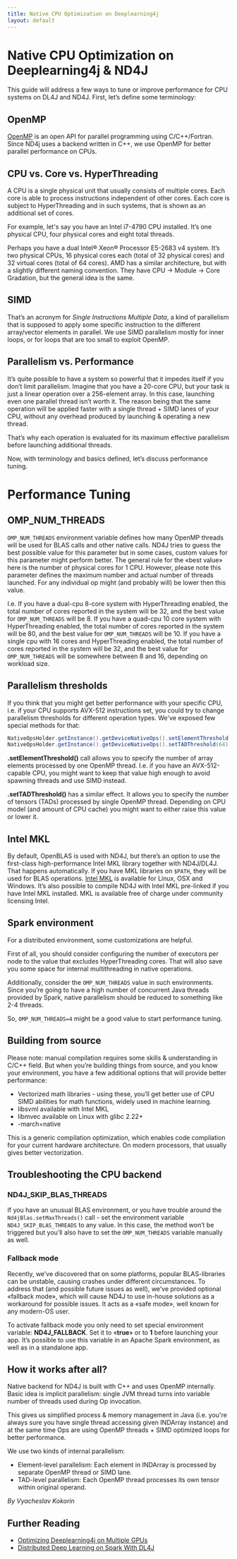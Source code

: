 ```yaml
---
title: Native CPU Optimization on Deeplearning4j
layout: default
---
```


# Native CPU Optimization on Deeplearning4j & ND4J

This guide will address a few ways to tune or improve performance for CPU systems on DL4J and ND4J. First, let’s define some terminology:

## OpenMP

[OpenMP](http://openmp.org/wp/) is an open API for parallel programming using C/C++/Fortran. Since ND4j uses a backend written in C++, we use OpenMP for better parallel performance on CPUs.

## CPU vs. Core vs. HyperThreading

A CPU is a single physical unit that usually consists of multiple cores. Each core is able to process instructions independent of other cores. Each core is subject to HyperThreading and in such systems, that is shown as an additional set of cores. 

For example, let's say you have an Intel i7-4790 CPU installed. It’s one physical CPU, four physical cores and eight total threads. 

Perhaps you have a dual Intel® Xeon® Processor E5-2683 v4 system. It’s two physical CPUs, 16 physical cores each (total of 32 physical cores) and 32 virtual cores (total of 64 cores). AMD has a similar architecture, but with a slightly different naming convention. They have CPU -> Module -> Core Gradation, but the general idea is the same. 

## SIMD

That’s an acronym for *Single Instructions Multiple Data*, a kind of parallelism that is supposed to apply some specific instruction to the different array/vector elements in parallel. We use SIMD parallelism mostly for inner loops, or for loops that are too small to exploit OpenMP.

## Parallelism vs. Performance

It’s quite possible to have a system so powerful that it impedes itself if you don’t limit parallelism. Imagine that you have a 20-core CPU, but your task is just a linear operation over a 256-element array. In this case, launching even one parallel thread isn’t worth it. The reason being that the same operation will be applied faster with a single thread + SIMD lanes of your CPU, without any overhead produced by launching & operating a new thread. 

That’s why each operation is evaluated for its maximum effective parallelism before launching additional threads.

Now, with terminology and basics defined, let’s discuss performance tuning.

# Performance Tuning

## OMP_NUM_THREADS

`OMP_NUM_THREADS` environment variable defines how many OpenMP threads will be used for BLAS calls and other native calls. ND4J tries to guess the best possible value for this parameter but in some cases, custom values for this parameter might perform better. The general rule for the «best value» here is the number of physical cores for 1 CPU. However, please note this parameter defines the maximum number and actual number of threads launched. For any individual op might (and probably will) be lower then this value.

I.e. If you have a dual-cpu 8-core system with HyperThreading enabled, the total number of cores reported in the system will be 32, and the best value for `OMP_NUM_THREADS` will be 8.
If you have a quad-cpu 10 core system with HyperThreading enabled, the total number of cores reported in the system will be 80, and the best value for `OMP_NUM_THREADS` will be 10.
If you have a single cpu with 16 cores and HyperThreading enabled, the total number of cores reported in the system will be 32, and the best value for `OMP_NUM_THREADS` will be somewhere between 8 and 16, depending on workload size.

## Parallelism thresholds
If you think that you might get better performance with your specific CPU, i.e. if your CPU supports AVX-512 instructions set, you could try to change parallelism thresholds for different operation types. We've exposed few special methods for that:

```java
NativeOpsHolder.getInstance().getDeviceNativeOps().setElementThreshold(16384)
NativeOpsHolder.getInstance().getDeviceNativeOps().setTADThreshold(64)
```

**.setElementThreshold()** call allows you to specify the number of array elements processed by one OpenMP thread. I.e. if you have an AVX-512-capable CPU, you might want to keep that value high enough to avoid spawning threads and use SIMD instead.
 
**.setTADThreshold()** has a similar effect. It allows you to specify the number of tensors (TADs) processed by single OpenMP thread. Depending on CPU model (and amount of CPU cache) you might want to either raise this value or lower it. 


## Intel MKL

By default, OpenBLAS is used with ND4J, but there’s an option to use the first-class high-performance Intel MKL library together with ND4J/DL4J. That happens automatically. If you have MKL libraries on `$PATH`, they will be used for BLAS operations. [Intel MKL](https://software.intel.com/sites/campaigns/nest/) is available for Linux, OSX and Windows. It’s also possible to compile ND4J with Intel MKL pre-linked if you have Intel MKL installed. MKL is available free of charge under community licensing Intel. 

## Spark environment

For a distributed environment, some customizations are helpful. 

First of all, you should consider configuring the number of executors per node to the value that excludes HyperThreading cores. That will also save you some space for internal multithreading in native operations. 

Additionally, consider the `OMP_NUM_THREADS` value in such environments. Since you’re going to have a high number of concurrent Java threads provided by Spark, native parallelism should be reduced to something like 2-4 threads. 

So, `OMP_NUM_THREADS=4` might be a good value to start performance tuning. 

## Building from source

Please note: manual compilation requires some skills & understanding in C/C++ field. But when you’re building things from source, and you know your environment, you have a few additional options that will provide better performance:

* Vectorized math libraries - using these, you’ll get better use of CPU SIMD abilities for math functions, widely used in machine learning.
* libsvml available with Intel MKL
* libmvec available on Linux with glibc 2.22+
* -march=native

This is a generic compilation optimization, which enables code compilation for your current hardware architecture. On modern processors, that usually gives better vectorization.

## Troubleshooting the CPU backend

### ND4J_SKIP_BLAS_THREADS

If you have an unusual BLAS environment, or you have trouble around the `Nd4jBlas.setMaxThreads()` call - set the environment variable `ND4J_SKIP_BLAS_THREADS` to any value. In this case, the method won’t be triggered but you’ll also have to set the `OMP_NUM_THREADS` variable manually as well.


### Fallback mode
Recently, we’ve discovered that on some platforms, popular BLAS-libraries can be unstable, causing crashes under different circumstances. To address that (and possible future issues as well), we’ve provided optional «fallback mode», which will cause ND4J to use in-house solutions as a workaround for possible issues. It acts as a «safe mode», well known for any modern-OS user.

To activate fallback mode you only need to set special environment variable: **ND4J_FALLBACK**. Set it to «**true**» or to **1** before launching your app. It’s possible to use this variable in an Apache Spark environment, as well as in a standalone app.


## How it works after all?

Native backend for ND4J is built with C++ and uses OpenMP internally. Basic idea is implicit parallelism: single JVM thread turns into variable number of threads used during Op invocation. 

This gives us simplified process & memory management in Java (i.e. you're always sure you have single thread accessing given INDArray instance) and at the same time Ops are using OpenMP threads + SIMD optimized loops for better performance.

We use two kinds of internal parallelism:
- Element-level parallelism: Each element in INDArray is processed by separate OpenMP thread or SIMD lane.
- TAD-level parallelism: Each OpenMP thread processes its own tensor within original operand.
 



*By Vyacheslav Kokorin*

## Further Reading

* [Optimizing Deeplearning4j on Multiple GPUs](./gpu)
* [Distributed Deep Learning on Spark With DL4J](./spark)
